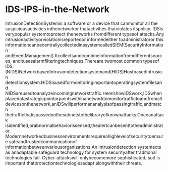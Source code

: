 # IDS-IPS-in-the-Network
 IntrusionDetectionSystemis a software or a device that canmonitor all the
 suspiciousactivities inthenetworkor thatactivities thatviolates itspolicy. IDSis
 verypopular systemtoprotect thenetworks fromdifferent typesof attacks.Any
 intrusionactivityorviolationisreportedor informedeither toadministratoror this
 informationcanbecentrallycollectedinasystemcalledSIEM(SecurityInformation
 andEventManagement).Itcollectsandcombineinformationfromdifferentsources,
 anditusesalarmfilteringtechniques.Thereare twomost common typesof IDS.
 (NIDS)NetworkbasedIntrusiondetectionsystemand(HIDS)HostbasedIntrusion
 detectionsystem.HIDSisusedformonitoringimportantoperatingsystemfilesand
 NIDSareusedtoanalyzeincomingnetworktraffic.Here’showIDSwork,IDSwhen
 placedatastrategicpointorpointswithinanetworktomonitortraffictoandfromall
 devicesonthenetwork,anIDSwillperformananalysisofpassingtraffic,andmatch
 thetrafficthatispassedonthesubnetstothelibraryofknownattacks.Onceanattack
 isidentified,orabnormalbehaviorissensed,thealertcanbesenttotheadministrator.
 Modernnetworkedbusinessenvironmentsrequireahighlevelofsecuritytoensure
 safeandtrustedcommunicationof informationbetweenvariousorganizations.An
 intrusiondetection systemacts as anadaptable safeguard technology for system
 securityafter traditional technologies fail. Cyber-attackswill onlybecomemore
 sophisticated, soit is important thatprotectiontechnologiesadapt alongwiththeir
 threats.
